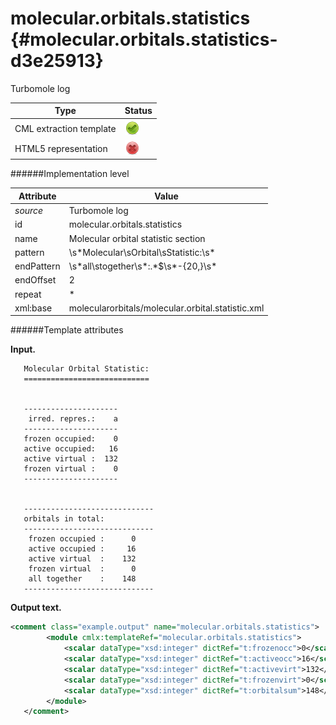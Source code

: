 # molecular.orbitals.statistics {#molecular.orbitals.statistics-d3e25913}

Turbomole log

| Type                                                                                                                                                                                                  | Status                                                                                                                                                                                                |
|----|----|
| CML extraction template                                                                                                                                                                               | ![](/imgs/Total.png)                                                                                                                                                                                  |
| HTML5 representation                                                                                                                                                                                  | ![](/imgs/None.png)                                                                                                                                                                                   |

######Implementation level

| Attribute                                                                                                                                                                                             | Value                                                                                                                                                                                                 |
|----|----|
| *source*                                                                                                                                                                                              | Turbomole log                                                                                                                                                                                         |
| id                                                                                                                                                                                                    | molecular.orbitals.statistics                                                                                                                                                                         |
| name                                                                                                                                                                                                  | Molecular orbital statistic section                                                                                                                                                                   |
| pattern                                                                                                                                                                                               | \\s\*Molecular\\sOrbital\\sStatistic:\\s\*                                                                                                                                                            |
| endPattern                                                                                                                                                                                            | \\s\*all\\stogether\\s\*:.\*\$\\s\*-{20,}\\s\*                                                                                                                                                        |
| endOffset                                                                                                                                                                                             | 2                                                                                                                                                                                                     |
| repeat                                                                                                                                                                                                | \*                                                                                                                                                                                                    |
| xml:base                                                                                                                                                                                              | molecularorbitals/molecular.orbital.statistic.xml                                                                                                                                                     |

######Template attributes

**Input.**

       Molecular Orbital Statistic:
       ============================


       ---------------------
        irred. repres.:    a
       ---------------------
       frozen occupied:    0
       active occupied:   16
       active virtual :  132
       frozen virtual :    0
       ---------------------


       -----------------------------
       orbitals in total:
       -----------------------------
        frozen occupied :      0
        active occupied :     16
        active virtual  :    132
        frozen virtual  :      0
        all together    :    148
       -----------------------------    
        

**Output text.**

```xml
<comment class="example.output" name="molecular.orbitals.statistics">
        <module cmlx:templateRef="molecular.orbitals.statistics">
            <scalar dataType="xsd:integer" dictRef="t:frozenocc">0</scalar>
            <scalar dataType="xsd:integer" dictRef="t:activeocc">16</scalar>
            <scalar dataType="xsd:integer" dictRef="t:activevirt">132</scalar>
            <scalar dataType="xsd:integer" dictRef="t:frozenvirt">0</scalar>
            <scalar dataType="xsd:integer" dictRef="t:orbitalsum">148</scalar>
        </module>   
   </comment>
```
